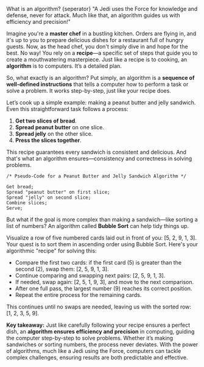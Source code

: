 What is an algorithm?
{seperator}
"A Jedi uses the Force for knowledge and defense, never for attack. Much like that, an algorithm guides us with efficiency and precision!" 

Imagine you're a **master chef** in a bustling kitchen. Orders are flying in, and it's up to you to prepare delicious dishes for a restaurant full of hungry guests. Now, as the head chef, you don't simply dive in and hope for the best. No way! You rely on a **recipe**—a specific set of steps that guide you to create a mouthwatering masterpiece. Just like a recipe is to cooking, an **algorithm** is to computers. It’s a detailed plan.

So, what exactly is an algorithm? Put simply, an algorithm is a **sequence of well-defined instructions** that tells a computer how to perform a task or solve a problem. It works step-by-step, just like your recipe does.

Let’s cook up a simple example: making a peanut butter and jelly sandwich. Even this straightforward task follows a process:

1. **Get two slices of bread**.
2. **Spread peanut butter** on one slice.
3. **Spread jelly** on the other slice.
4. **Press the slices together**.

This recipe guarantees every sandwich is consistent and delicious. And that's what an algorithm ensures—consistency and correctness in solving problems.

``` 
/* Pseudo-Code for a Peanut Butter and Jelly Sandwich Algorithm */

Get bread;
Spread "peanut butter" on first slice;
Spread "jelly" on second slice;
Combine slices;
Serve;
```

But what if the goal is more complex than making a sandwich—like sorting a list of numbers? An algorithm called **Bubble Sort** can help tidy things up.

Visualize a row of five numbered cards laid out in front of you: [5, 2, 9, 1, 3]. Your quest is to sort them in ascending order using Bubble Sort. Here's your algorithmic "recipe" for solving this:

- Compare the first two cards: if the first card (5) is greater than the second (2), swap them: [2, 5, 9, 1, 3].
- Continue comparing and swapping next pairs: [2, 5, 9, 1, 3].
- If needed, swap again: [2, 5, 1, 9, 3], and move to the next comparison.
- After one full pass, the largest number (9) reaches its correct position.
- Repeat the entire process for the remaining cards.

This continues until no swaps are needed, leaving us with the sorted row: [1, 2, 3, 5, 9].

**Key takeaway:** Just like carefully following your recipe ensures a perfect dish, an **algorithm ensures efficiency and precision** in computing, guiding the computer step-by-step to solve problems. Whether it’s making sandwiches or sorting numbers, the process never deviates. With the power of algorithms, much like a Jedi using the Force, computers can tackle complex challenges, ensuring results are both predictable and effective.